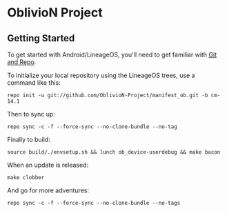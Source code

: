 OblivioN Project
================


Getting Started
---------------

To get started with Android/LineageOS, you'll need to get
familiar with [Git and Repo](http://source.android.com/source/using-repo.html).

To initialize your local repository using the LineageOS trees, use a command like this:

    repo init -u git://github.com/OblivioN-Project/manifest_ob.git -b cm-14.1

Then to sync up:

  
    repo sync -c -f --force-sync --no-clone-bundle --no-tag  

Finally to build:

    source build/./envsetup.sh && lunch ob_device-userdebug && make bacon
    
When an update is released:

    make clobber
    
And go for more adventures:

    repo sync -c -f --force-sync --no-clone-bundle --no-tags

